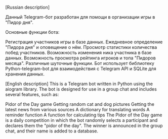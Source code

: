 [Russian description]

Данный Telegram-бот разработан для помощи в организации игры в "Пидор дня".

Основные функции бота:

Регистрация участников игры в базе данных.
Ежедневное определение "Пидора дня" и оповещение о нём.
Просмотр статистики количества побед участников.
Возможность изменения ника участника в базе данных.
Возможность просмотра рейтинга игроков и топа "Пидоров месяца".
Различные шуточные функции.
Бот использует библиотеку Python-telegram-bot для взаимодействия с Telegram API и SQLite для хранения данных.

[English description]
This is a Telegram bot written in Python using the aiogram library. The bot is designed for use in a group chat and includes several features, such as:

Pidor of the Day game
Getting random cat and dog pictures
Getting the latest news from various sources
A dictionary for translating words
A reminder function
A function for calculating tips
The Pidor of the Day game is a daily competition in which the bot randomly selects a participant and declares them the "pidor of the day". The winner is announced in the group chat, and their name is added to a database.

